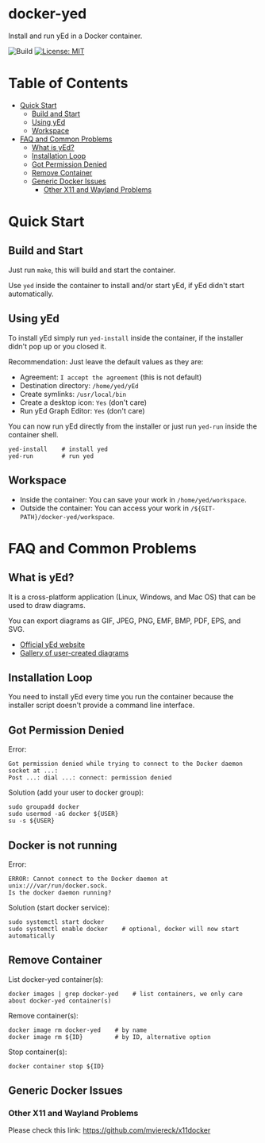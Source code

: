 # docker-yed

Install and run yEd in a Docker container.

![Build](https://github.com/alexazon/docker-yed/actions/workflows/build.yml/badge.svg) [![License: MIT](https://img.shields.io/badge/License-MIT-yellow.svg)](https://opensource.org/licenses/MIT)

# Table of Contents

- [Quick Start](#quick-start)
  - [Build and Start](#build-and-start)
  - [Using yEd](#using-yed)
  - [Workspace](#workspace)
- [FAQ and Common Problems](#faq-and-common-problems)
  - [What is yEd?](#what-is-yed)
  - [Installation Loop](#installation-loop)
  - [Got Permission Denied](#got-permission-denied)
  - [Remove Container](#remove-container)
  - [Generic Docker Issues](#generic-docker-issues)
    - [Other X11 and Wayland Problems](#other-x11-and-wayland-problems)

# Quick Start

## Build and Start

Just run ```make```, this will build and start the container.

Use ```yed``` inside the container to install and/or start yEd, if yEd didn't start automatically.

## Using yEd

To install yEd simply run ```yed-install``` inside the container, if the installer didn't pop up or you closed it.

Recommendation: Just leave the default values as they are:

- Agreement: ```I accept the agreement``` (this is not default)
- Destination directory: ```/home/yed/yEd```
- Create symlinks: ```/usr/local/bin```
- Create a desktop icon: ```Yes``` (don't care)
- Run yEd Graph Editor: ```Yes``` (don't care)

You can now run yEd directly from the installer or just run ```yed-run``` inside the container shell.

```
yed-install    # install yed
yed-run        # run yed
```

## Workspace

- Inside the container: You can save your work in ```/home/yed/workspace```.
- Outside the container: You can access your work in ```/${GIT-PATH}/docker-yed/workspace```.

# FAQ and Common Problems

## What is yEd?

It is a cross-platform application (Linux, Windows, and Mac OS) that can be used to draw diagrams.

You can export diagrams as GIF, JPEG, PNG, EMF, BMP, PDF, EPS, and SVG.

- [Official yEd website](https://www.yworks.com/products/yed)
- [Gallery of user-created diagrams](https://www.yworks.com/products/yed/gallery)

## Installation Loop

You need to install yEd every time you run the container because the installer script doesn't provide a command line interface.

## Got Permission Denied

Error:

```
Got permission denied while trying to connect to the Docker daemon socket at ...:
Post ...: dial ...: connect: permission denied
```

Solution (add your user to docker group):

```
sudo groupadd docker
sudo usermod -aG docker ${USER}
su -s ${USER}
```

## Docker is not running

Error:

```
ERROR: Cannot connect to the Docker daemon at unix:///var/run/docker.sock.
Is the docker daemon running?
```

Solution (start docker service):

```
sudo systemctl start docker
sudo systemctl enable docker    # optional, docker will now start automatically
```

## Remove Container

List docker-yed container(s):

```
docker images | grep docker-yed    # list containers, we only care about docker-yed container(s)
```

Remove container(s):

```
docker image rm docker-yed    # by name
docker image rm ${ID}         # by ID, alternative option
```

Stop container(s):

```
docker container stop ${ID}
```

## Generic Docker Issues

### Other X11 and Wayland Problems

Please check this link: https://github.com/mviereck/x11docker
